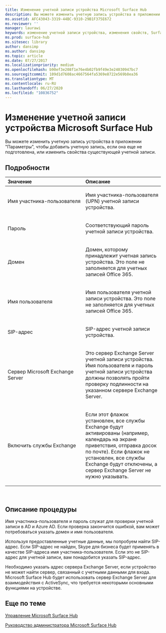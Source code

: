 ```yaml
---
title: Изменение учетной записи устройства Microsoft Surface Hub
description: Вы можете изменить учетную запись устройства в приложении "Параметры", чтобы добавить учетную запись, если она еще не подготовлена, или изменить свойства существующей учетной записи.
ms.assetid: AFC43043-3319-44BC-9310-29B1F375E672
ms.reviewer: ''
manager: laurawi
keywords: изменение учетной записи устройства, изменения свойств, Surface Hub
ms.prod: surface-hub
ms.sitesec: library
author: dansimp
ms.author: dansimp
ms.topic: article
ms.date: 07/27/2017
ms.localizationpriority: medium
ms.openlocfilehash: b90ef3e208f1e76e4b02fb9f49e3e24030947bc7
ms.sourcegitcommit: 109d1d7608ac4667564fa5369e8722e569b8ea36
ms.translationtype: MT
ms.contentlocale: ru-RU
ms.lasthandoff: 06/27/2020
ms.locfileid: "10836752"
---
```

# Изменение учетной записи устройства Microsoft Surface Hub


Вы можете изменить учетную запись устройства в приложении "Параметры", чтобы добавить учетную запись, если она еще не подготовлена, или изменить свойства существующей учетной записи.

## Подробности


<table>
<colgroup>
<col width="50%" />
<col width="50%" />
</colgroup>
<thead>
<tr class="header">
<th align="left">Значение</th>
<th align="left">Описание</th>
</tr>
</thead>
<tbody>
<tr class="odd">
<td align="left"><p>Имя участника-пользователя</p></td>
<td align="left"><p>Имя участника-пользователя (UPN) учетной записи устройства.</p></td>
</tr>
<tr class="even">
<td align="left"><p>Пароль</p></td>
<td align="left"><p>Соответствующий пароль учетной записи устройства.</p></td>
</tr>
<tr class="odd">
<td align="left"><p>Домен</p></td>
<td align="left"><p>Домен, которому принадлежит учетная запись устройства. Это поле не заполняется для учетных записей Office 365.</p></td>
</tr>
<tr class="even">
<td align="left"><p>Имя пользователя</p></td>
<td align="left"><p>Имя пользователя учетной записи устройства. Это поле не заполняется для учетных записей Office 365.</p></td>
</tr>
<tr class="odd">
<td align="left"><p>SIP-адрес</p></td>
<td align="left"><p>SIP-адрес учетной записи устройства.</p></td>
</tr>
<tr class="even">
<td align="left"><p>Сервер Microsoft Exchange Server</p></td>
<td align="left"><p>Это сервер Exchange Server учетной записи устройства. Имя пользователя и пароль учетной записи устройства должны позволять пройти проверку подлинности на указанном сервере Exchange Server.</p></td>
</tr>
<tr class="odd">
<td align="left"><p>Включить службы Exchange</p></td>
<td align="left"><p>Если этот флажок установлен, все службы Exchange будут активированы (например, календарь на экране приветствия, отправка досок по почте). Если флажок не установлен, все службы Exchange будут отключены, а сервер Exchange Server не нужно указывать.</p></td>
</tr>
</tbody>
</table>

 

## Описание процедуры


Имя участника-пользователя и пароль служат для проверки учетной записи в AD и Azure AD. Если проверка закончится ошибкой, вам может потребоваться указать домен и имя пользователя.

Используя предоставленные учетные данные, мы попробуем найти SIP-адрес. Если SIP-адрес не найден, Skype для бизнеса будет применять в качестве SIP-адреса имя участника-пользователя. Если это не SIP-адрес для учетной записи, вам понадобится указать SIP-адрес.

Необходимо указать адрес сервера Exchange Server, если устройство не может найти сервер, связанный с учетными данными для входа. Microsoft Surface Hub будет использовать сервер Exchange Server для взаимодействия с ActiveSync, что требуется некоторыми основными функциями на устройстве.

## Еще по теме


[Управление Microsoft Surface Hub](manage-surface-hub.md)

[Руководство администратора Microsoft Surface Hub](surface-hub-administrators-guide.md)

 

 





